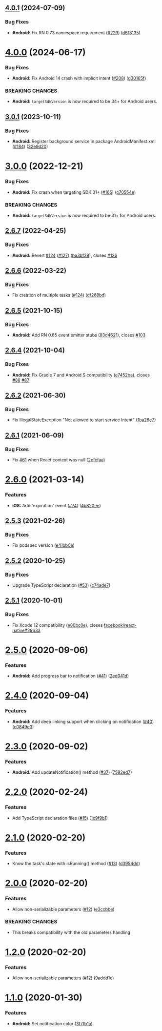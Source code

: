 ## [4.0.1](https://github.com/Rapsssito/react-native-background-actions/compare/v4.0.0...v4.0.1) (2024-07-09)


### Bug Fixes

* **Android:** Fix RN 0.73 namespace requirement ([#229](https://github.com/Rapsssito/react-native-background-actions/issues/229)) ([d6f3135](https://github.com/Rapsssito/react-native-background-actions/commit/d6f31351ed745980d2d036d4d5c1c55884cea8d5))

# [4.0.0](https://github.com/Rapsssito/react-native-background-actions/compare/v3.0.1...v4.0.0) (2024-06-17)


### Bug Fixes

* **Android:** Fix Android 14 crash with implicit intent ([#208](https://github.com/Rapsssito/react-native-background-actions/issues/208)) ([d30165f](https://github.com/Rapsssito/react-native-background-actions/commit/d30165fca1a1acb5837a7fd00361ff17f9169827))


### BREAKING CHANGES

* **Android:** `targetSdkVersion` is now required to be 34+ for Android users.

## [3.0.1](https://github.com/Rapsssito/react-native-background-actions/compare/v3.0.0...v3.0.1) (2023-10-11)


### Bug Fixes

* **Android:** Register background service in package AndroidManifest.xml ([#184](https://github.com/Rapsssito/react-native-background-actions/issues/184)) ([32e9d20](https://github.com/Rapsssito/react-native-background-actions/commit/32e9d2063d4bbae6c675f700f7690a09d9d2b656))

# [3.0.0](https://github.com/Rapsssito/react-native-background-actions/compare/v2.6.7...v3.0.0) (2022-12-21)


### Bug Fixes

* **Android:** Fix crash when targeting SDK 31+ ([#165](https://github.com/Rapsssito/react-native-background-actions/issues/165)) ([c70554e](https://github.com/Rapsssito/react-native-background-actions/commit/c70554e974366e658746953e2d49867a9278e41b))


### BREAKING CHANGES

* **Android:** `targetSdkVersion` is now required to be 31+ for Android users.

## [2.6.7](https://github.com/Rapsssito/react-native-background-actions/compare/v2.6.6...v2.6.7) (2022-04-25)


### Bug Fixes

* **Android:** Revert [#124](https://github.com/Rapsssito/react-native-background-actions/issues/124) ([#127](https://github.com/Rapsssito/react-native-background-actions/issues/127)) ([ba3bf29](https://github.com/Rapsssito/react-native-background-actions/commit/ba3bf2946d8f9ec880be53161faa581fb8466e7f)), closes [#126](https://github.com/Rapsssito/react-native-background-actions/issues/126)

## [2.6.6](https://github.com/Rapsssito/react-native-background-actions/compare/v2.6.5...v2.6.6) (2022-03-22)


### Bug Fixes

* Fix creation of multiple tasks ([#124](https://github.com/Rapsssito/react-native-background-actions/issues/124)) ([df268bd](https://github.com/Rapsssito/react-native-background-actions/commit/df268bd024c876b3d8499690417db341706bf5ec))

## [2.6.5](https://github.com/Rapsssito/react-native-background-actions/compare/v2.6.4...v2.6.5) (2021-10-15)


### Bug Fixes

* **Android:** Add RN 0.65 event emitter stubs ([83d4621](https://github.com/Rapsssito/react-native-background-actions/commit/83d4621f97d870fdde2229cf8bdc5803b0a891ea)), closes [#103](https://github.com/Rapsssito/react-native-background-actions/issues/103)

## [2.6.4](https://github.com/Rapsssito/react-native-background-actions/compare/v2.6.3...v2.6.4) (2021-10-04)


### Bug Fixes

* **Android:** Fix Gradle 7 and Android S compatibility ([e7452ba](https://github.com/Rapsssito/react-native-background-actions/commit/e7452ba881ef01859bdd926186b8ff4d115d1ada)), closes [#88](https://github.com/Rapsssito/react-native-background-actions/issues/88) [#87](https://github.com/Rapsssito/react-native-background-actions/issues/87)

## [2.6.2](https://github.com/Rapsssito/react-native-background-actions/compare/v2.6.1...v2.6.2) (2021-06-30)


### Bug Fixes

* Fix IllegalStateException "Not allowed to start service Intent" ([1ba26c7](https://github.com/Rapsssito/react-native-background-actions/commit/1ba26c710f8044bd94ee6b3b90f53787cabf24b0))

## [2.6.1](https://github.com/Rapsssito/react-native-background-actions/compare/v2.6.0...v2.6.1) (2021-06-09)


### Bug Fixes

* Fix [#61](https://github.com/Rapsssito/react-native-background-actions/issues/61) when React context was null ([2efefaa](https://github.com/Rapsssito/react-native-background-actions/commit/2efefaa20ec601e4822bd83574594a55a85dc96e))

# [2.6.0](https://github.com/Rapsssito/react-native-background-actions/compare/v2.5.3...v2.6.0) (2021-03-14)


### Features

* **iOS:** Add 'expiration' event ([#74](https://github.com/Rapsssito/react-native-background-actions/issues/74)) ([4b820ee](https://github.com/Rapsssito/react-native-background-actions/commit/4b820ee276cd8c6bba3604d69b37c85a7341a718))

## [2.5.3](https://github.com/Rapsssito/react-native-background-actions/compare/v2.5.2...v2.5.3) (2021-02-26)


### Bug Fixes

* Fix podspec version ([e41bb0e](https://github.com/Rapsssito/react-native-background-actions/commit/e41bb0e0f1fca864a46ccd77737e4ea69f1bb366))

## [2.5.2](https://github.com/Rapsssito/react-native-background-actions/compare/v2.5.1...v2.5.2) (2020-10-25)


### Bug Fixes

* Upgrade TypeScript declaration ([#53](https://github.com/Rapsssito/react-native-background-actions/issues/53)) ([c74ade7](https://github.com/Rapsssito/react-native-background-actions/commit/c74ade7eee3bac80a95a8c1fc223f2bdf1c48afa))

## [2.5.1](https://github.com/Rapsssito/react-native-background-actions/compare/v2.5.0...v2.5.1) (2020-10-01)


### Bug Fixes

* Fix Xcode 12 compatibility ([e80bc0e](https://github.com/Rapsssito/react-native-background-actions/commit/e80bc0e3a3721315bd1f44de2dfb2edac60f7138)), closes [facebook/react-native#29633](https://github.com/facebook/react-native/issues/29633)

# [2.5.0](https://github.com/Rapsssito/react-native-background-actions/compare/v2.4.0...v2.5.0) (2020-09-06)


### Features

* **Android:** Add progress bar to notification ([#41](https://github.com/Rapsssito/react-native-background-actions/issues/41)) ([2ed041d](https://github.com/Rapsssito/react-native-background-actions/commit/2ed041dfb9d2b9a5419c5dd8330899b1e0123ac3))

# [2.4.0](https://github.com/Rapsssito/react-native-background-actions/compare/v2.3.0...v2.4.0) (2020-09-04)


### Features

* **Android:** Add deep linking support when clicking on notification ([#40](https://github.com/Rapsssito/react-native-background-actions/issues/40)) ([c0849e3](https://github.com/Rapsssito/react-native-background-actions/commit/c0849e3ec31c0f6c8ceb43df7730ed84e2b4c17d))

# [2.3.0](https://github.com/Rapsssito/react-native-background-actions/compare/v2.2.0...v2.3.0) (2020-09-02)


### Features

* **Android:** Add updateNotification() method ([#37](https://github.com/Rapsssito/react-native-background-actions/issues/37)) ([7582ed7](https://github.com/Rapsssito/react-native-background-actions/commit/7582ed7141c9d65b08038cbe5f7946413027b8b9))

# [2.2.0](https://github.com/Rapsssito/react-native-background-actions/compare/v2.1.0...v2.2.0) (2020-02-24)


### Features

* Add TypeScript declaration files ([#15](https://github.com/Rapsssito/react-native-background-actions/issues/15)) ([1c9f9b1](https://github.com/Rapsssito/react-native-background-actions/commit/1c9f9b133e80a741a13c6c2d1bbc524907a6ee72))

# [2.1.0](https://github.com/Rapsssito/react-native-background-actions/compare/v2.0.0...v2.1.0) (2020-02-20)


### Features

* Know the task's state with isRunning() method ([#13](https://github.com/Rapsssito/react-native-background-actions/issues/13)) ([d3954dd](https://github.com/Rapsssito/react-native-background-actions/commit/d3954dd3504973b19ed386d10ca2a31174375b20))

# [2.0.0](https://github.com/Rapsssito/react-native-background-actions/compare/v1.1.0...v2.0.0) (2020-02-20)


### Features

* Allow non-serializable parameters ([#12](https://github.com/Rapsssito/react-native-background-actions/issues/12)) ([e3ccbbe](https://github.com/Rapsssito/react-native-background-actions/commit/e3ccbbe7e3f3be819ff0952271e95f3cf4e1dff7))


### BREAKING CHANGES

* This breaks compatibility with the old parameters handling

# [1.2.0](https://github.com/Rapsssito/react-native-background-actions/compare/v1.1.0...v1.2.0) (2020-02-20)


### Features

* Allow non-serializable parameters ([#12](https://github.com/Rapsssito/react-native-background-actions/issues/12)) ([9addd1e](https://github.com/Rapsssito/react-native-background-actions/commit/9addd1e80be4f16ef7b7efc1ab9c4784fcec6ec8))

# [1.1.0](https://github.com/Rapsssito/react-native-background-actions/compare/v1.0.4...v1.1.0) (2020-01-30)


### Features

* **Android:** Set notification color ([3f7fb1a](https://github.com/Rapsssito/react-native-background-actions/commit/3f7fb1ae994de0070ca4c3fd81a9783133c1e840))
